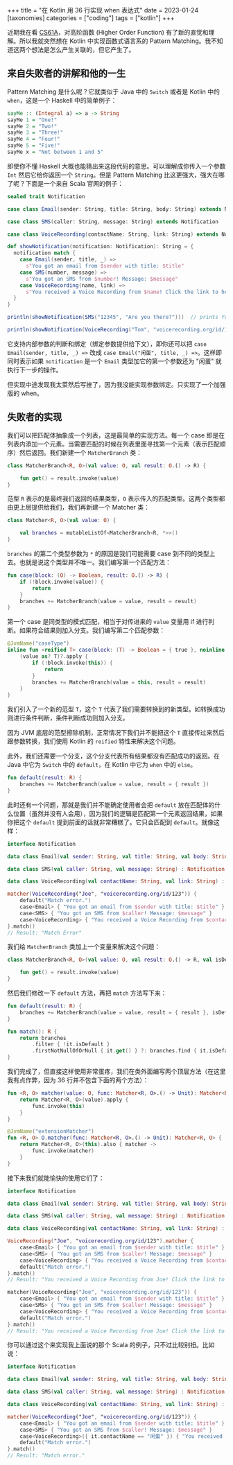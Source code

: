 +++
title = "在 Kotlin 用 36 行实现 when 表达式"
date = 2023-01-24
[taxonomies]
categories = ["coding"]
tags = ["kotlin"]
+++

近期我在看 [CS61A](https://github.com/CziSKY/CS61A)，对高阶函数 (Higher Order Function) 有了新的直觉和理解。所以我就突然想在 Kotlin 中实现函数式语言系的 Pattern Matching。我不知道这两个想法是怎么产生关联的，但它产生了。

## 来自失败者的讲解和他的一生

Pattern Matching 是什么呢？它就类似于 Java 中的 `Switch` 或者是 Kotlin 中的 `when`，这是一个 Haskell 中的简单例子：

```haskell
sayMe :: (Integral a) => a -> String  
sayMe 1 = "One!"  
sayMe 2 = "Two!"  
sayMe 3 = "Three!"  
sayMe 4 = "Four!"  
sayMe 5 = "Five!"  
sayMe x = "Not between 1 and 5"
```

即使你不懂 Haskell 大概也能猜出来这段代码的意思。可以理解成你传入一个参数 `Int` 然后它给你返回一个 `String`。但是 Pattern Matching 比这更强大，强大在哪了呢？下面是一个来自 Scala 官网的例子：

```scala
sealed trait Notification

case class Email(sender: String, title: String, body: String) extends Notification

case class SMS(caller: String, message: String) extends Notification

case class VoiceRecording(contactName: String, link: String) extends Notification

def showNotification(notification: Notification): String = {
  notification match {
    case Email(sender, title, _) =>
      s"You got an email from $sender with title: $title"
    case SMS(number, message) =>
      s"You got an SMS from $number! Message: $message"
    case VoiceRecording(name, link) =>
      s"You received a Voice Recording from $name! Click the link to hear it: $link"
  }
}

println(showNotification(SMS("12345", "Are you there?")))  // prints You got an SMS from 12345! Message: Are you there?

println(showNotification(VoiceRecording("Tom", "voicerecording.org/id/123")))  // prints You received a Voice Recording from Tom! Click the link to hear it: voicerecording.org/id/123
```

它支持内部参数的判断和绑定（绑定参数提供给下文），即你还可以把 `case Email(sender, title, _) =>` 改成 `case Email("闲蛋", title, _) =>`。这样即同时表示如果 `notification` 是一个 `Email` 类型加它的第一个参数还为 "闲蛋" 就执行下一步的操作。

但实现中途发现我太菜然后写挫了，因为我没能实现参数绑定。只实现了一个加强版的 when。

## 失败者的实现

我们可以把匹配体抽象成一个列表，这是最简单的实现方法。每一个 case 即是在列表内添加一个元素。当需要匹配的时候在列表里面寻找第一个元素（表示匹配顺序）然后返回。我们新建一个 `MatcherBranch` 类：

```kotlin
class MatcherBranch<R, O>(val value: O, val result: O.() -> R) {

    fun get() = result.invoke(value)
}
```

范型 `R` 表示的是最终我们返回的结果类型，`O` 表示传入的匹配类型。这两个类型都由更上层提供给我们，我们再新建一个 Matcher 类：

```kotlin
class Matcher<R, O>(val value: O) {

    val branches = mutableListOf<MatcherBranch<R, *>>()
}
```

`branches` 的第二个类型参数为 `*` 的原因是我们可能需要 case 到不同的类型上去。也就是说这个类型并不唯一。我们编写第一个匹配方法：

```kotlin
fun case(block: (O) -> Boolean, result: O.() -> R) {
    if (!block.invoke(value)) {
        return
    }
    branches += MatcherBranch(value = value, result = result)
}
```

第一个 case 是同类型的模式匹配，相当于对传进来的 `value` 变量用 if 进行判断。如果符合结果则加入分支。我们编写第二个匹配参数：

```kotlin
@JvmName("caseType")
inline fun <reified T> case(block: (T) -> Boolean = { true }, noinline result: T.() -> R) {
    (value as? T)?.apply {
        if (!block.invoke(this)) {
            return
        }
        branches += MatcherBranch(value = this, result = result)
    }
}
```

我们引入了一个新的范型 `T`，这个 `T` 代表了我们需要转换到的新类型。如转换成功则进行条件判断，条件判断成功则加入分支。

因为 JVM 底层的范型擦除机制，正常情况下我们并不能把这个 `T` 直接传过来然后跟参数转换，我们使用 Kotlin 的 `reified` 特性来解决这个问题。

此外，我们还需要一个分支，这个分支代表所有结果都没有匹配成功的返回。在 Java 中它为 `Switch` 中的 `default`，在 Kotlin 中它为 `when` 中的 `else`。

```kotlin
fun default(result: R) {
    branches += MatcherBranch(value = value, result = { result })
}
```

此时还有一个问题，那就是我们并不能确定使用者会把 `default` 放在匹配体的什么位置（虽然并没有人会用），因为我们的逻辑是匹配第一个元素返回结果，如果你把这个 `default` 提到前面的话就非常糟糕了。它只会匹配到 `default`。就像这样：

```kotlin
interface Notification

data class Email(val sender: String, val title: String, val body: String) : Notification

data class SMS(val caller: String, val message: String) : Notification

data class VoiceRecording(val contactName: String, val link: String) : Notification

matcher(VoiceRecording("Joe", "voicerecording.org/id/123")) {
    default("Match error.")
    case<Email> { "You got an email from $sender with title: $title" }
    case<SMS> { "You got an SMS from $caller! Message: $message" }
    case<VoiceRecording> { "You received a Voice Recording from $contactName! Click the link to hear it: $link" }
}.match()
// Result: "Match Error"
```

我们给 `MatcherBranch` 类加上一个变量来解决这个问题：

```kotlin
class MatcherBranch<R, O>(val value: O, val result: O.() -> R, val isDefault: Boolean = false) {

    fun get() = result.invoke(value)
}
```

然后我们修改一下 `default` 方法，再把 `match` 方法写下来：

```kotlin
fun default(result: R) {
    branches += MatcherBranch(value = value, result = { result }, isDefault = true)
}

fun match(): R {
    return branches
        .filter { !it.isDefault }
        .firstNotNullOfOrNull { it.get() } ?: branches.find { it.isDefault }?.get() ?: error("Match error.")
}
```

我们完成了，但直接这样使用非常蛋疼，我们在类外面编写两个顶层方法（在这里我有点作弊，因为 36 行并不包含下面的两个方法）：

```kotlin
fun <R, O> matcher(value: O, func: Matcher<R, O>.() -> Unit): Matcher<R, O> {
    return Matcher<R, O>(value).apply {
        func.invoke(this)
    }
}

@JvmName("extensionMatcher")
fun <R, O> O.matcher(func: Matcher<R, O>.() -> Unit): Matcher<R, O> {
    return Matcher<R, O>(this).also { matcher ->
        func.invoke(matcher)
    }
}
```

接下来我们就能愉快的使用它们了：

```kotlin
interface Notification

data class Email(val sender: String, val title: String, val body: String) : Notification

data class SMS(val caller: String, val message: String) : Notification

data class VoiceRecording(val contactName: String, val link: String) : Notification

VoiceRecording("Joe", "voicerecording.org/id/123").matcher {
    case<Email> { "You got an email from $sender with title: $title" }
    case<SMS> { "You got an SMS from $caller! Message: $message" }
    case<VoiceRecording> { "You received a Voice Recording from $contactName! Click the link to hear it: $link" }
    default("Match error.")
}.match()
// Result: "You received a Voice Recording from Joe! Click the link to hear it: voicerecording.org/id/123"

matcher(VoiceRecording("Joe", "voicerecording.org/id/123")) {
    case<Email> { "You got an email from $sender with title: $title" }
    case<SMS> { "You got an SMS from $caller! Message: $message" }
    case<VoiceRecording> { "You received a Voice Recording from $contactName! Click the link to hear it: $link" }
    default("Match error.")
}.match()
// Result: "You received a Voice Recording from Joe! Click the link to hear it: voicerecording.org/id/123"
```

你可以通过这个来实现我上面说的那个 Scala 的例子，只不过比较别扭。比如说：

```kotlin
interface Notification

data class Email(val sender: String, val title: String, val body: String) : Notification

data class SMS(val caller: String, val message: String) : Notification

data class VoiceRecording(val contactName: String, val link: String) : Notification

matcher(VoiceRecording("Joe", "voicerecording.org/id/123")) {
    case<Email> { "You got an email from $sender with title: $title" }
    case<SMS> { "You got an SMS from $caller! Message: $message" }
    case<VoiceRecording>({ it.contactName == "闲蛋" }) { "You received a Voice Recording from $contactName! Click the link to hear it: $link" }
    default("Match error.")
}.match()
// Result: "Match error."
```